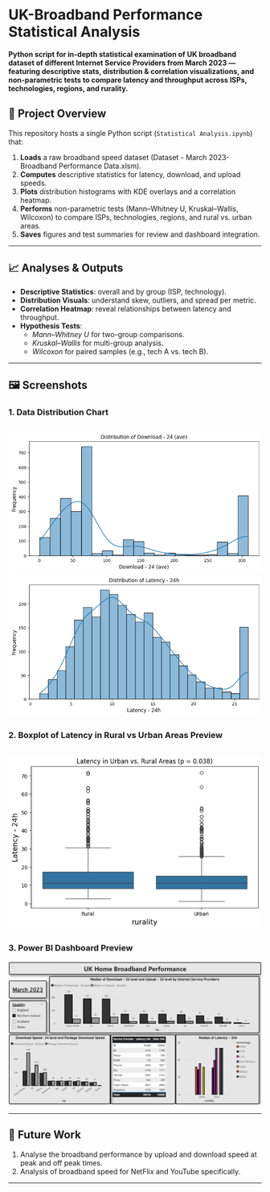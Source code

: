 # UK-Broadband Performance Statistical Analysis

**Python script for in-depth statistical examination of UK broadband dataset of different Internet Service Providers from March 2023 — featuring descriptive stats, distribution & correlation visualizations, and non-parametric tests to compare latency and throughput across ISPs, technologies, regions, and rurality.**


## 📄 Project Overview

This repository hosts a single Python script (`Statistical Analysis.ipynb`) that:

1. **Loads** a raw broadband speed dataset (Dataset - March 2023-Broadband Performance Data.xlsm).
2. **Computes** descriptive statistics for latency, download, and upload speeds.
3. **Plots** distribution histograms with KDE overlays and a correlation heatmap.
4. **Performs** non-parametric tests (Mann–Whitney U, Kruskal–Wallis, Wilcoxon) to compare ISPs, technologies, regions, and rural vs. urban areas.
5. **Saves** figures and test summaries for review and dashboard integration.

---
## 📈 Analyses & Outputs

- **Descriptive Statistics**: overall and by group (ISP, technology).
- **Distribution Visuals**: understand skew, outliers, and spread per metric.
- **Correlation Heatmap**: reveal relationships between latency and throughput.
- **Hypothesis Tests**:
  - *Mann–Whitney U* for two-group comparisons.
  - *Kruskal–Wallis* for multi-group analysis.
  - *Wilcoxon* for paired samples (e.g., tech A vs. tech B).

---

## 🖼️ Screenshots

### 1. Data Distribution Chart

![Download Speed Distribution](images/Download_speed_24ave.png)
![Latency Distribution](images/latency_24h.png)
---

### 2. Boxplot of Latency in Rural vs Urban Areas Preview

![Boxplot of Latency in Rural vs Urban Areas Preview](images/rural_urban_latency.png)
---

### 3. Power BI Dashboard Preview

![Findings Dashboard Preview](images/broadband_performance.png)

---

## 🔮 Future Work

1. Analyse the broadband performance by upload and download speed at peak and off peak times.
2. Analysis of broadband speed for NetFlix and YouTube specifically.

---

